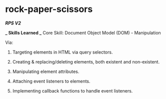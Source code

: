# rock-paper-scissors

**_*RPS V2*_**

**_ Skills Learned _**
Core Skill: Document Object Model (DOM) - Manipulation

Via:

1. Targeting elements in HTML via query selectors.

2. Creating & replacing/deleting elements, both existent and non-existent.

3. Manipulating element attributes.

4. Attaching event listeners to elements.

5. Implementing callback functions to handle event listeners.
